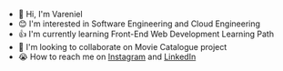 - 🗿 Hi, I'm Vareniel
- 😊 I'm interested in Software Engineering and Cloud Engineering 
- 👍 I'm currently learning Front-End Web Development Learning Path
- 📣 I'm looking to collaborate on Movie Catalogue project
- 😭 How to reach me on 
<a href="https://www.instagram.com/mfhan_6/" target="_blank">Instagram</a> and
<a href="https://www.linkedin.com/in/mfhan/" target="_blank">LinkedIn</a>
 
<!---
Vareniel/Vareniel is a ✨ special ✨ repository because its `README.md` (this file) appears on your GitHub profile.
You can click the Preview link to take a look at your changes.
--->
